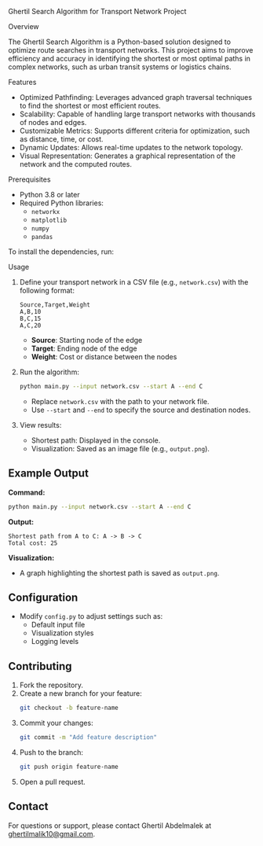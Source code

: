 Ghertil Search Algorithm for Transport Network Project

Overview

The Ghertil Search Algorithm is a Python-based solution designed to optimize route searches in transport networks. This project aims to improve efficiency and accuracy in identifying the shortest or most optimal paths in complex networks, such as urban transit systems or logistics chains.

Features

- Optimized Pathfinding: Leverages advanced graph traversal techniques to find the shortest or most efficient routes.
- Scalability: Capable of handling large transport networks with thousands of nodes and edges.
- Customizable Metrics: Supports different criteria for optimization, such as distance, time, or cost.
- Dynamic Updates: Allows real-time updates to the network topology.
- Visual Representation: Generates a graphical representation of the network and the computed routes.

 Prerequisites

- Python 3.8 or later
- Required Python libraries:
  - `networkx`
  - `matplotlib`
  - `numpy`
  - `pandas`

To install the dependencies, run:



Usage

1. Define your transport network in a CSV file (e.g., `network.csv`) with the following format:

   ```csv
   Source,Target,Weight
   A,B,10
   B,C,15
   A,C,20
   ```

   - **Source**: Starting node of the edge
   - **Target**: Ending node of the edge
   - **Weight**: Cost or distance between the nodes

2. Run the algorithm:

   ```bash
   python main.py --input network.csv --start A --end C
   ```

   - Replace `network.csv` with the path to your network file.
   - Use `--start` and `--end` to specify the source and destination nodes.

3. View results:

   - Shortest path: Displayed in the console.
   - Visualization: Saved as an image file (e.g., `output.png`).

## Example Output

**Command:**

```bash
python main.py --input network.csv --start A --end C
```

**Output:**

```
Shortest path from A to C: A -> B -> C
Total cost: 25
```

**Visualization:**

- A graph highlighting the shortest path is saved as `output.png`.

## Configuration

- Modify `config.py` to adjust settings such as:
  - Default input file
  - Visualization styles
  - Logging levels

## Contributing

1. Fork the repository.
2. Create a new branch for your feature:
   ```bash
   git checkout -b feature-name
   ```
3. Commit your changes:
   ```bash
   git commit -m "Add feature description"
   ```
4. Push to the branch:
   ```bash
   git push origin feature-name
   ```
5. Open a pull request.

##

## Contact

For questions or support, please contact Ghertil Abdelmalek at [ghertilmalik10@gmail.com](mailto\:malikghertil10@gmail.com).

